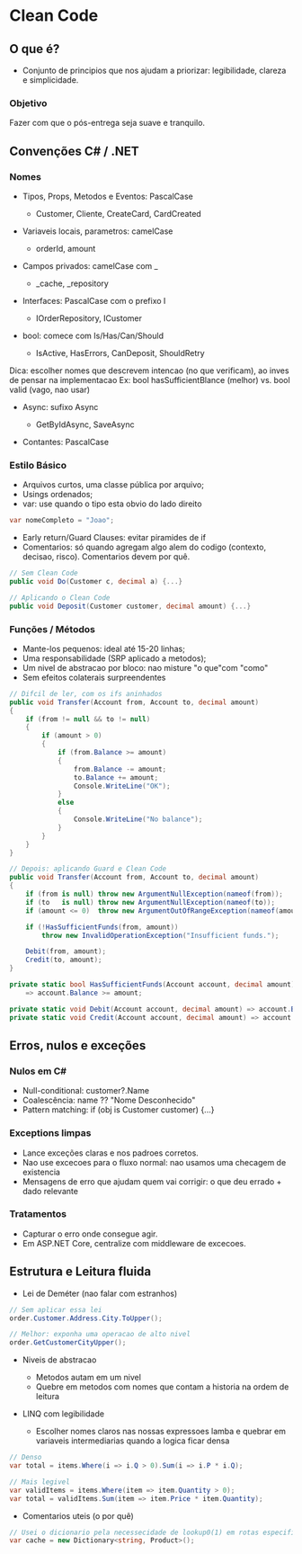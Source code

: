 # Clean Code

## O que é?

- Conjunto de principios que nos ajudam a priorizar: legibilidade, clareza e simplicidade.

### Objetivo

Fazer com que o pós-entrega seja suave e tranquilo.

## Convenções C# / .NET

### Nomes

- Tipos, Props, Metodos e Eventos: PascalCase
    - Customer, Cliente, CreateCard, CardCreated

- Variaveis locais, parametros: camelCase
    - orderId, amount

- Campos privados: camelCase com _
    - _cache, _repository

- Interfaces: PascalCase com o prefixo I
    - IOrderRepository, ICustomer

- bool: comece com Is/Has/Can/Should
    - IsActive, HasErrors, CanDeposit, ShouldRetry

Dica: escolher nomes que descrevem intencao (no que verificam), ao inves de pensar na implementacao
    Ex: bool hasSufficientBlance (melhor) vs. bool valid (vago, nao usar)

- Async: sufixo Async
    - GetByIdAsync, SaveAsync

- Contantes: PascalCase

### Estilo Básico

- Arquivos curtos, uma classe pública por arquivo;
- Usings ordenados;
- var: use quando o tipo esta obvio do lado direito
```csharp
var nomeCompleto = "Joao";
```
- Early return/Guard Clauses: evitar piramides de if
- Comentarios: só quando agregam algo alem do codigo (contexto, decisao, risco). Comentarios devem por quê.

```csharp
// Sem Clean Code
public void Do(Customer c, decimal a) {...}

// Aplicando o Clean Code
public void Deposit(Customer customer, decimal amount) {...}
```

### Funções / Métodos

- Mante-los pequenos: ideal até 15-20 linhas;
- Uma responsabilidade (SRP aplicado a metodos);
- Um nivel de abstracao por bloco: nao misture "o que"com "como"
- Sem efeitos colaterais surpreendentes

```csharp
// Difcil de ler, com os ifs aninhados
public void Transfer(Account from, Account to, decimal amount)
{
    if (from != null && to != null)
    {
        if (amount > 0)
        {
            if (from.Balance >= amount)
            {
                from.Balance -= amount;
                to.Balance += amount;
                Console.WriteLine("OK");
            }
            else
            {
                Console.WriteLine("No balance");
            }
        }
    }
}

// Depois: aplicando Guard e Clean Code
public void Transfer(Account from, Account to, decimal amount)
{
    if (from is null) throw new ArgumentNullException(nameof(from));
    if (to   is null) throw new ArgumentNullException(nameof(to));
    if (amount <= 0)  throw new ArgumentOutOfRangeException(nameof(amount));

    if (!HasSufficientFunds(from, amount))
        throw new InvalidOperationException("Insufficient funds.");

    Debit(from, amount);
    Credit(to, amount);
}

private static bool HasSufficientFunds(Account account, decimal amount)
    => account.Balance >= amount;

private static void Debit(Account account, decimal amount) => account.Balance -= amount;
private static void Credit(Account account, decimal amount) => account.Balance += amount;

```

## Erros, nulos e exceções

### Nulos em C#

- Null-conditional: customer?.Name
- Coalescência: name ?? "Nome Desconhecido"
- Pattern matching: if (obj is Customer customer) {...}

### Exceptions limpas

- Lance exceções claras e nos padroes corretos.
- Nao use excecoes para o fluxo normal: nao usamos uma checagem de existencia
- Mensagens de erro que ajudam quem vai corrigir: o que deu errado + dado relevante

### Tratamentos

- Capturar o erro onde consegue agir.
- Em ASP.NET Core, centralize com middleware de excecoes.

## Estrutura e Leitura fluida

- Lei de Deméter (nao falar com estranhos)

```csharp
// Sem aplicar essa lei
order.Customer.Address.City.ToUpper();

// Melhor: exponha uma operacao de alto nivel
order.GetCustomerCityUpper();
```

- Niveis de abstracao
    - Metodos autam em um nivel
    - Quebre em metodos com nomes que contam a historia na ordem de leitura

- LINQ com legibilidade

    - Escolher nomes claros nas nossas expressoes lamba e quebrar em variaveis intermediarias quando a logica ficar densa

```csharp
// Denso
var total = items.Where(i => i.Q > 0).Sum(i => i.P * i.Q);

// Mais legivel
var validItems = items.Where(item => item.Quantity > 0);
var total = validItems.Sum(item => item.Price * item.Quantity);
```

- Comentarios uteis (o por quê)

```csharp
// Usei o dicionario pela necessecidade de lookup0(1) em rotas especificas/criticas
var cache = new Dictionary<string, Product>();
```
